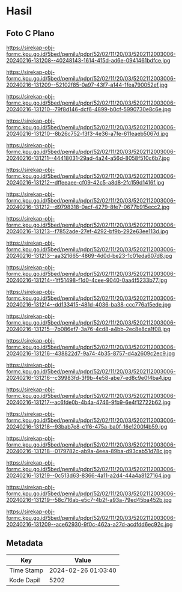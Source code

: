 # Hasil

## Foto C Plano

https://sirekap-obj-formc.kpu.go.id/5bed/pemilu/pdpr/52/02/11/20/03/5202112003006-20240216-131208--40248143-1614-415d-ad6e-0941461bdfce.jpg

https://sirekap-obj-formc.kpu.go.id/5bed/pemilu/pdpr/52/02/11/20/03/5202112003006-20240216-131209--52102f85-0a97-43f7-a144-1fea790052ef.jpg

https://sirekap-obj-formc.kpu.go.id/5bed/pemilu/pdpr/52/02/11/20/03/5202112003006-20240216-131210--79f8d146-dcf6-4899-b0cf-5990730e8c6e.jpg

https://sirekap-obj-formc.kpu.go.id/5bed/pemilu/pdpr/52/02/11/20/03/5202112003006-20240216-131210--8b26c752-f3f3-4e36-a7fe-611eaeb5067d.jpg

https://sirekap-obj-formc.kpu.go.id/5bed/pemilu/pdpr/52/02/11/20/03/5202112003006-20240216-131211--44418031-29ad-4a24-a56d-8058f510c6b7.jpg

https://sirekap-obj-formc.kpu.go.id/5bed/pemilu/pdpr/52/02/11/20/03/5202112003006-20240216-131212--dffeeaee-cf09-42c5-a8d8-2fc159d1416f.jpg

https://sirekap-obj-formc.kpu.go.id/5bed/pemilu/pdpr/52/02/11/20/03/5202112003006-20240216-131212--d9798318-0acf-4279-8fe7-0677b915ecc2.jpg

https://sirekap-obj-formc.kpu.go.id/5bed/pemilu/pdpr/52/02/11/20/03/5202112003006-20240216-131213--f7852ade-27ef-4292-bf9b-292e63ee113d.jpg

https://sirekap-obj-formc.kpu.go.id/5bed/pemilu/pdpr/52/02/11/20/03/5202112003006-20240216-131213--aa321665-4869-4d0d-be23-1c01eda607d8.jpg

https://sirekap-obj-formc.kpu.go.id/5bed/pemilu/pdpr/52/02/11/20/03/5202112003006-20240216-131214--1ff51498-f1d0-4cee-9040-0aa4f5233b77.jpg

https://sirekap-obj-formc.kpu.go.id/5bed/pemilu/pdpr/52/02/11/20/03/5202112003006-20240216-131214--dd133415-481d-4036-ba38-ccc776a15ede.jpg

https://sirekap-obj-formc.kpu.go.id/5bed/pemilu/pdpr/52/02/11/20/03/5202112003006-20240216-131215--7b086ef7-3a76-4cd8-a4bb-2ec8e8ca1f08.jpg

https://sirekap-obj-formc.kpu.go.id/5bed/pemilu/pdpr/52/02/11/20/03/5202112003006-20240216-131216--438822d7-9a74-4b35-8757-d4a2609c2ec9.jpg

https://sirekap-obj-formc.kpu.go.id/5bed/pemilu/pdpr/52/02/11/20/03/5202112003006-20240216-131216--c39983fd-3f9b-4e58-abe7-ed8c9e0f4ba4.jpg

https://sirekap-obj-formc.kpu.go.id/5bed/pemilu/pdpr/52/02/11/20/03/5202112003006-20240216-131217--ac6fde0b-4b4a-4746-9fb9-6e4f12722b62.jpg

https://sirekap-obj-formc.kpu.go.id/5bed/pemilu/pdpr/52/02/11/20/03/5202112003006-20240216-131218--93bab7e8-c1f6-475a-ba0f-16e1200f4b59.jpg

https://sirekap-obj-formc.kpu.go.id/5bed/pemilu/pdpr/52/02/11/20/03/5202112003006-20240216-131218--0179782c-ab9a-4eea-89ba-d93cab51d78c.jpg

https://sirekap-obj-formc.kpu.go.id/5bed/pemilu/pdpr/52/02/11/20/03/5202112003006-20240216-131219--0c513d63-8366-4a11-a2d4-44a4a8127164.jpg

https://sirekap-obj-formc.kpu.go.id/5bed/pemilu/pdpr/52/02/11/20/03/5202112003006-20240216-131219--58c716ab-e5c7-4b2f-a93a-79ed45ba452b.jpg

https://sirekap-obj-formc.kpu.go.id/5bed/pemilu/pdpr/52/02/11/20/03/5202112003006-20240216-131209--ace62930-9f0c-462a-a27d-acdfdd6ec92c.jpg


## Metadata

| Key        | Value               |
| ---------- | ------------------- |
| Time Stamp | 2024-02-26 01:03:40 |
| Kode Dapil | 5202                |



